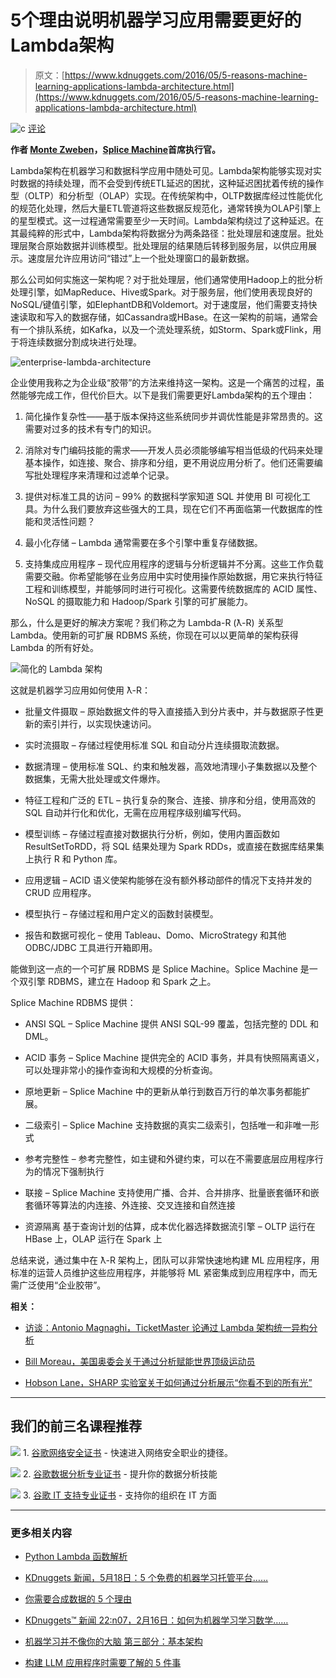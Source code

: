 # 5个理由说明机器学习应用需要更好的Lambda架构

> 原文：[https://www.kdnuggets.com/2016/05/5-reasons-machine-learning-applications-lambda-architecture.html](https://www.kdnuggets.com/2016/05/5-reasons-machine-learning-applications-lambda-architecture.html)

![c](../Images/3d9c022da2d331bb56691a9617b91b90.png) [评论](#comments)

**作者 [Monte Zweben](https://www.linkedin.com/in/mzweben)，[Splice Machine](http://www.splicemachine.com)首席执行官。**

Lambda架构在机器学习和数据科学应用中随处可见。Lambda架构能够实现对实时数据的持续处理，而不会受到传统ETL延迟的困扰，这种延迟困扰着传统的操作型（OLTP）和分析型（OLAP）实现。在传统架构中，OLTP数据库经过性能优化的规范化处理，然后大量ETL管道将这些数据反规范化，通常转换为OLAP引擎上的星型模式。这一过程通常需要至少一天时间。Lambda架构绕过了这种延迟。在其最纯粹的形式中，Lambda架构将数据分为两条路径：批处理层和速度层。批处理层聚合原始数据并训练模型。批处理层的结果随后转移到服务层，以供应用展示。速度层允许应用访问“错过”上一个批处理窗口的最新数据。

那么公司如何实施这一架构呢？对于批处理层，他们通常使用Hadoop上的批分析处理引擎，如MapReduce、Hive或Spark。对于服务层，他们使用表现良好的NoSQL/键值引擎，如ElephantDB和Voldemort。对于速度层，他们需要支持快速读取和写入的数据存储，如Cassandra或HBase。在这一架构的前端，通常会有一个排队系统，如Kafka，以及一个流处理系统，如Storm、Spark或Flink，用于将连续数据分割成块进行处理。

![enterprise-lambda-architecture](../Images/51bb8dcf553f16aa169359104b316f66.png)

企业使用我称之为企业级“胶带”的方法来维持这一架构。这是一个痛苦的过程，虽然能够完成工作，但代价巨大。以下是我们需要更好Lambda架构的五个理由：

1.  简化操作复杂性——基于版本保持这些系统同步并调优性能是非常昂贵的。这需要对过多的技术有专门的知识。

1.  消除对专门编码技能的需求——开发人员必须能够编写相当低级的代码来处理基本操作，如连接、聚合、排序和分组，更不用说应用分析了。他们还需要编写批处理程序来清理和过滤单个记录。

1.  提供对标准工具的访问 – 99% 的数据科学家知道 SQL 并使用 BI 可视化工具。为什么我们要放弃这些强大的工具，现在它们不再面临第一代数据库的性能和灵活性问题？

1.  最小化存储 – Lambda 通常需要在多个引擎中重复存储数据。

1.  支持集成应用程序 – 现代应用程序的逻辑与分析逻辑并不分离。这些工作负载需要交融。你希望能够在业务应用中实时使用操作原始数据，用它来执行特征工程和训练模型，并能够同时进行可视化。这需要传统数据库的 ACID 属性、NoSQL 的摄取能力和 Hadoop/Spark 引擎的可扩展能力。

那么，什么是更好的解决方案呢？我们称之为 Lambda-R (ƛ-R) 关系型 Lambda。使用新的可扩展 RDBMS 系统，你现在可以以更简单的架构获得 Lambda 的所有好处。

![简化的 Lambda 架构](../Images/081697c7ce40abe4816a5b69122d6ab9.png)

这就是机器学习应用如何使用 ƛ-R：

+   批量文件摄取 – 原始数据文件的导入直接插入到分片表中，并与数据原子性更新的索引并行，以实现快速访问。

+   实时流摄取 – 存储过程使用标准 SQL 和自动分片连续摄取流数据。

+   数据清理 – 使用标准 SQL、约束和触发器，高效地清理小子集数据以及整个数据集，无需大批处理或文件爆炸。

+   特征工程和广泛的 ETL – 执行复杂的聚合、连接、排序和分组，使用高效的 SQL 自动并行化和优化，无需在应用程序级别编写代码。

+   模型训练 – 存储过程直接对数据执行分析，例如，使用内置函数如 ResultSetToRDD，将 SQL 结果处理为 Spark RDDs，或直接在数据库结果集上执行 R 和 Python 库。

+   应用逻辑 – ACID 语义使架构能够在没有额外移动部件的情况下支持并发的 CRUD 应用程序。

+   模型执行 – 存储过程和用户定义的函数封装模型。

+   报告和数据可视化 – 使用 Tableau、Domo、MicroStrategy 和其他 ODBC/JDBC 工具进行开箱即用。

能做到这一点的一个可扩展 RDBMS 是 Splice Machine。Splice Machine 是一个双引擎 RDBMS，建立在 Hadoop 和 Spark 之上。

Splice Machine RDBMS 提供：

+   ANSI SQL – Splice Machine 提供 ANSI SQL-99 覆盖，包括完整的 DDL 和 DML。

+   ACID 事务 – Splice Machine 提供完全的 ACID 事务，并具有快照隔离语义，可以处理非常小的操作查询和大规模的分析查询。

+   原地更新 – Splice Machine 中的更新从单行到数百万行的单次事务都能扩展。

+   二级索引 – Splice Machine 支持数据的真实二级索引，包括唯一和非唯一形式

+   参考完整性 – 参考完整性，如主键和外键约束，可以在不需要底层应用程序行为的情况下强制执行

+   联接 – Splice Machine 支持使用广播、合并、合并排序、批量嵌套循环和嵌套循环等算法的内连接、外连接、交叉连接和自然连接

+   资源隔离 基于查询计划的估算，成本优化器选择数据流引擎 – OLTP 运行在 HBase 上，OLAP 运行在 Spark 上

总结来说，通过集中在 ƛ-R 架构上，团队可以非常快速地构建 ML 应用程序，用标准的运营人员维护这些应用程序，并能够将 ML 紧密集成到应用程序中，而无需广泛使用“企业胶带”。

**相关：**

+   [访谈：Antonio Magnaghi，TicketMaster 论通过 Lambda 架构统一异构分析](/2015/05/interview-antonio-magnaghi-ticketmaster-analytics-lambda.html)

+   [Bill Moreau，美国奥委会关于通过分析赋能世界顶级运动员](/2015/03/interview-bill-moreau-usoc-athletes-analytics.html)

+   [Hobson Lane，SHARP 实验室关于如何通过分析展示“你看不到的所有光”](/2015/05/interview-hobson-lane-sharp-labs-data-science.html)

* * *

## 我们的前三名课程推荐

![](../Images/0244c01ba9267c002ef39d4907e0b8fb.png) 1\. [谷歌网络安全证书](https://www.kdnuggets.com/google-cybersecurity) - 快速进入网络安全职业的捷径。

![](../Images/e225c49c3c91745821c8c0368bf04711.png) 2\. [谷歌数据分析专业证书](https://www.kdnuggets.com/google-data-analytics) - 提升你的数据分析技能

![](../Images/0244c01ba9267c002ef39d4907e0b8fb.png) 3\. [谷歌 IT 支持专业证书](https://www.kdnuggets.com/google-itsupport) - 支持你的组织在 IT 方面

* * *

### 更多相关内容

+   [Python Lambda 函数解析](https://www.kdnuggets.com/2023/01/python-lambda-functions-explained.html)

+   [KDnuggets 新闻，5月18日：5 个免费的机器学习托管平台……](https://www.kdnuggets.com/2022/n20.html)

+   [你需要合成数据的 5 个理由](https://www.kdnuggets.com/2023/02/5-reasons-need-synthetic-data.html)

+   [KDnuggets™ 新闻 22:n07，2月16日：如何为机器学习学习数学……](https://www.kdnuggets.com/2022/n07.html)

+   [机器学习并不像你的大脑 第三部分：基本架构](https://www.kdnuggets.com/2022/06/machine-learning-like-brain-part-3-fundamental-architecture.html)

+   [构建 LLM 应用程序时需要了解的 5 件事](https://www.kdnuggets.com/2023/08/5-things-need-know-building-llm-applications.html)
